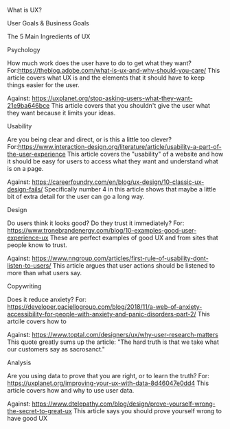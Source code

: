 What is UX?




User Goals & Business Goals




The 5 Main Ingredients of UX

Psychology

How much work does the user have to do to get what they want?
For:https://theblog.adobe.com/what-is-ux-and-why-should-you-care/
This article covers what UX is and the elements that it should have to keep things easier for the user.

Against: https://uxplanet.org/stop-asking-users-what-they-want-21e9ba646bce
This article covers that you shouldn't give the user what they want because it limits your ideas.

Usability

Are you being clear and direct, or is this a little too clever?
For:https://www.interaction-design.org/literature/article/usability-a-part-of-the-user-experience
This article covers the "usability" of a website and how it should be easy for users to access what they want and understand what is on a page.

Against: https://careerfoundry.com/en/blog/ux-design/10-classic-ux-design-fails/
Specifically number 4 in this article shows that maybe a little bit of extra detail for the user can go a long way.

Design

Do users think it looks good? Do they trust it immediately?
For: https://www.tronebrandenergy.com/blog/10-examples-good-user-experience-ux
These are perfect examples of good UX and from sites that people know to trust.

Against: https://www.nngroup.com/articles/first-rule-of-usability-dont-listen-to-users/
This article argues that user actions should be listened to more than what users say.

Copywriting

Does it reduce anxiety?
For: https://developer.paciellogroup.com/blog/2018/11/a-web-of-anxiety-accessibility-for-people-with-anxiety-and-panic-disorders-part-2/
This artcile covers how to

Against: https://www.toptal.com/designers/ux/why-user-research-matters
This quote greatly sums up the article: "The hard truth is that we take what our customers say as sacrosanct."

Analysis

Are you using data to prove that you are right, or to learn the truth?
For: https://uxplanet.org/improving-your-ux-with-data-8d46047e0dd4
This article covers how and why to use user data.

Against:
https://www.dtelepathy.com/blog/design/prove-yourself-wrong-the-secret-to-great-ux
This article says you should prove yourself wrong to have good UX
